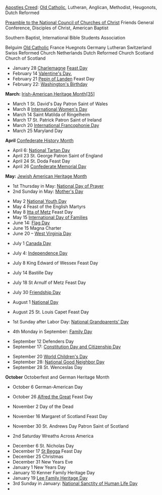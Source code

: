 [Apostles Creed](https://en.wikipedia.org/wiki/Apostles%27_Creed): [Old Catholic](https://en.wikipedia.org/wiki/Old_Catholic_Church), Lutheran, Anglican, Methodist, Heugonots, Dutch Reformed

 [Preamble to the National Council of Churches of Christ](https://en.wikipedia.org/wiki/National_Council_of_Churches) Friends General Conference, Disciples of Christ, American Baptist

 Southern Baptist, International Bible Students Association

Belguim [Old Catholic](https://en.wikipedia.org/wiki/Old_Catholic_Church)
France Huegnots
Germany Lutheran
Switzerland Swiss Reformed Church
Netherlands Dutch Reformed Church
Scotland Church of Scotland 


* January 28 [Charlemagne](https://en.wikipedia.org/wiki/Charlemagne) [Feast Day](https://www.traditioninaction.org/History/A02CharlemagneTribute.html)
* February 14 [Valentine's Day](https://en.wikipedia.org/wiki/Valentine%27s_Day "Valentine's Day"), 
* February 21 [Pepin of Landen](https://en.wikipedia.org/wiki/Pepin_of_Landen) Feast Day
* February 22: [Washington's Birthday](https://en.wikipedia.org/wiki/Presidents%27_Day)

 **March:**  [Irish-American Heritage Month](https://en.wikipedia.org/wiki/Irish-American_Heritage_Month "Irish-American Heritage Month")[[35]](https://en.wikipedia.org/wiki/List_of_observances_in_the_United_States_by_presidential_proclamation#cite_note-35)

* March 1 St. David's Day Patron Saint of Wales
* March 8 [International Women's Day](https://en.wikipedia.org/wiki/International_Women%27s_Day)
* March 14 Saint Matilda of Ringelheim
* March 17 St. Patrick Patron Saint of Ireland
* March 20 [International Francophonie Day](https://en.wikipedia.org/wiki/International_Francophonie_Day)
* March 25 Maryland Day

 **April** [Confederate History Month](https://en.wikipedia.org/wiki/Confederate_History_Month)
* April 6:  [National Tartan Day](https://en.wikipedia.org/wiki/National_Tartan_Day "National Tartan Day")
* April 23 St. George Patron Saint of England
* April 24 St. Doda Feast Day
* April 26  [Confederate Memorial Day](https://en.wikipedia.org/wiki/Confederate_Memorial_Day)

**May:**  [Jewish American Heritage Month](https://en.wikipedia.org/wiki/Jewish_American_Heritage_Month)
- 1st Thursday in May:  [National Day of Prayer](https://en.wikipedia.org/wiki/National_Day_of_Prayer "National Day of Prayer")
-   2nd Sunday in May:  [Mother's Day](https://en.wikipedia.org/wiki/Mother%27s_Day "Mother's Day")
* May 2 [National Youth Day](https://en.wikipedia.org/wiki/National_Youth_Day "National Youth Day")
* May 4 Feast of the English Martyrs
* May 8 [Itta of Metz](https://en.wikipedia.org/wiki/Itta_of_Metz) Feast Day
* May 15 [International Day of Families](https://en.wikipedia.org/wiki/International_Day_of_Families "International Day of Families")
* June 14:  [Flag Day](https://en.wikipedia.org/wiki/Flag_Day_in_the_United_States "Flag Day in the United States")
* June 15 Magna Charter
* June 20 –  [West Virginia Day](https://en.wikipedia.org/wiki/West_Virginia_Day "West Virginia Day")

- July 1 [Canada Day](https://en.wikipedia.org/wiki/Canada_Day)
- July 4: [Independence Day](https://en.wikipedia.org/wiki/Independence_Day_(United_States) "Independence Day (United States)")
- July 8 King Edward of Wessex Feast Day
- July 14 Bastille Day
- July 18 St Arnulf of Metz Feast Day
- July 30 [Friendship Day](https://en.wikipedia.org/wiki/Friendship_Day)
- August 1 [National Day](https://en.wikipedia.org/wiki/Swiss_National_Day "Swiss National Day")
- August 25 St. Louis Capet Feast Day

-   1st Sunday after Labor Day:  [National Grandparents' Day](https://en.wikipedia.org/wiki/National_Grandparents%27_Day "National Grandparents' Day")
-   4th Monday in September:  [Family Day](https://en.wikipedia.org/wiki/Family_Day "Family Day")
* September 12 Defenders Day
* September 17:  [Constitution Day and Citizenship Day](https://en.wikipedia.org/wiki/Constitution_Day_and_Citizenship_Day "Constitution Day and Citizenship Day") 
- September 20 [World Children's Day](https://en.wikipedia.org/wiki/World_Children%27s_Day)
-   September 28:  [National Good Neighbor Day](https://en.wikipedia.org/wiki/National_Good_Neighbor_Day "National Good Neighbor Day")
-   September 28 St. Wenceslas Day

**October** Octoberfest and German Heritage Month
* October 6 German-American Day
* October 26 [Alfred the Great](https://en.wikipedia.org/wiki/Alfred_the_Great) Feast Day

  
* November 2 Day of the Dead
* November 16 Margaret of Scotland Feast Day
* November 30 St. Andrews Day Patron Saint of Scotland

-   2nd Saturday Wreaths Across America
* December 6 St. Nicholas Day
* December 17 [St Begga](https://en.wikipedia.org/wiki/Begga) Feast Day
* December 25 Christmas
* December 31 New Years Eve
* January 1 New Years Day
* January 10 Kenner Family Heritage Day
* January 19 [Lee Family Heritage Day](https://en.wikipedia.org/wiki/Robert_E._Lee_Day)
* 3rd Sunday in January:  [National Sanctity of Human Life Day](https://en.wikipedia.org/wiki/National_Sanctity_of_Human_Life_Day "National Sanctity of Human Life Day")
* 

